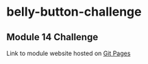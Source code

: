 # belly-button-challenge


## Module 14 Challenge 

Link to module website hosted on [Git Pages](https://perrymark773.github.io/belly-button-challenge/)
